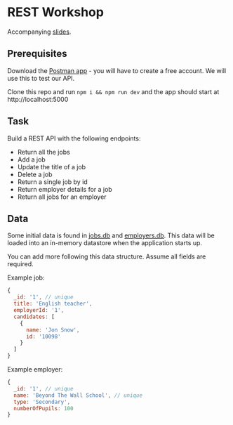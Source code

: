 # REST Workshop

Accompanying [slides](https://docs.google.com/presentation/d/1LALehSdgBXwnTGavIPA_Fhwz7tdTWeIwbyPYGGdzdf4/edit?usp=sharing).

## Prerequisites
Download the [Postman app](https://www.postman.com/downloads/) - you will have to create a free account.
We will use this to test our API.

Clone this repo and run `npm i && npm run dev` and the app should start at http://localhost:5000

## Task

Build a REST API with the following endpoints:

- Return all the jobs
- Add a job
- Update the title of a job
- Delete a job
- Return a single job by id
- Return employer details for a job
- Return all jobs for an employer

## Data

Some initial data is found in [jobs.db](./store/data/jobs.db) and [employers.db](./store/data/employers.db).
This data will be loaded into an in-memory datastore when the application starts up.

You can add more following this data structure. Assume all fields are required.

Example job:

```js
{
  _id: '1', // unique
  title: 'English teacher',
  employerId: '1',
  candidates: [
    {
      name: 'Jon Snow',
      id: '10098'
    }
  ]
}
```

Example employer:

```js
{
  _id: '1', // unique
  name: 'Beyond The Wall School', // unique
  type: 'Secondary',
  numberOfPupils: 100
}
```
